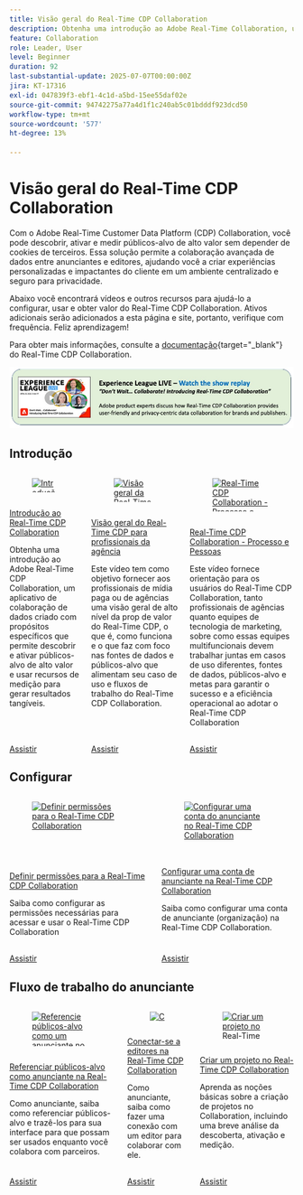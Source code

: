 ```yaml
---
title: Visão geral do Real-Time CDP Collaboration
description: Obtenha uma introdução ao Adobe Real-Time Collaboration, um aplicativo de colaboração de dados criado com propósitos específicos que permite descobrir e ativar públicos-alvo de alto valor e usar recursos de medição para gerar resultados tangíveis.
feature: Collaboration
role: Leader, User
level: Beginner
duration: 92
last-substantial-update: 2025-07-07T00:00:00Z
jira: KT-17316
exl-id: 047839f3-ebf1-4c1d-a5bd-15ee55daf02e
source-git-commit: 94742275a77a4d1f1c240ab5c01bdddf923dcd50
workflow-type: tm+mt
source-wordcount: '577'
ht-degree: 13%

---
```


# Visão geral do Real-Time CDP Collaboration

Com o Adobe Real-Time Customer Data Platform (CDP) Collaboration, você pode descobrir, ativar e medir públicos-alvo de alto valor sem depender de cookies de terceiros. Essa solução permite a colaboração avançada de dados entre anunciantes e editores, ajudando você a criar experiências personalizadas e impactantes do cliente em um ambiente centralizado e seguro para privacidade.

Abaixo você encontrará vídeos e outros recursos para ajudá-lo a configurar, usar e obter valor do Real-Time CDP Collaboration. Ativos adicionais serão adicionados a esta página e site, portanto, verifique com frequência. Feliz aprendizagem!

Para obter mais informações, consulte a [documentação](https://experienceleague.adobe.com/pt-br/docs/real-time-cdp-collaboration/using/home){target="_blank"} do Real-Time CDP Collaboration.

[![ExL LIVE 10 de abril de 2025](../assets/exl-live-20250410-img.jpg)](https://experienceleague.adobe.com/pt-br/docs/events/experience-league-live-recordings/episodes/exl-live-episode-04-10-25)

## Introdução

<!-- CARDS
{cta=Watch}
* real-time-cdp-collaboration-intro.md
* rtcdp-overview-for-agency-practitioners.md
* rtcdp-collaboration-process-and-people.md

-->
<!-- START CARDS HTML - DO NOT MODIFY BY HAND -->
<div class="columns">
    <div class="column is-half-tablet is-half-desktop is-one-third-widescreen" aria-label="Real-Time CDP Collaboration intro">
        <div class="card" style="height: 100%; display: flex; flex-direction: column; height: 100%;">
            <div class="card-image">
                <figure class="image x-is-16by9">
                    <a href="real-time-cdp-collaboration-intro.md" title="Introdução ao Real-Time CDP Collaboration" target="_blank" rel="referrer">
                        <img class="is-bordered-r-small" src="https://video.tv.adobe.com/v/3446806/?format=jpeg&nocache=1751925455077&captions=por_br" alt="Introdução ao Real-Time CDP Collaboration"
                             style="width: 100%; aspect-ratio: 16 / 9; object-fit: cover; overflow: hidden; display: block; margin: auto;">
                    </a>
                </figure>
            </div>
            <div class="card-content is-padded-small" style="display: flex; flex-direction: column; flex-grow: 1; justify-content: space-between;">
                <div class="top-card-content">
                    <p class="headline is-size-6 has-text-weight-bold">
                        <a href="real-time-cdp-collaboration-intro.md" target="_blank" rel="referrer" title="Introdução ao Real-Time CDP Collaboration">Introdução ao Real-Time CDP Collaboration</a>
                    </p>
                    <p class="is-size-6">Obtenha uma introdução ao Adobe Real-Time CDP Collaboration, um aplicativo de colaboração de dados criado com propósitos específicos que permite descobrir e ativar públicos-alvo de alto valor e usar recursos de medição para gerar resultados tangíveis.</p>
                </div>
                <a href="real-time-cdp-collaboration-intro.md" target="_blank" rel="referrer" class="spectrum-Button spectrum-Button--outline spectrum-Button--primary spectrum-Button--sizeM" style="align-self: flex-start; margin-top: 1rem;">
                    <span class="spectrum-Button-label has-no-wrap has-text-weight-bold">Assistir</span>
                </a>
            </div>
        </div>
    </div>
    <div class="column is-half-tablet is-half-desktop is-one-third-widescreen" aria-label="Real-Time CDP Overview for Agency Practitioners">
        <div class="card" style="height: 100%; display: flex; flex-direction: column; height: 100%;">
            <div class="card-image">
                <figure class="image x-is-16by9">
                    <a href="rtcdp-overview-for-agency-practitioners.md" title="Visão geral da Real-Time CDP para profissionais da agência" target="_blank" rel="referrer">
                        <img class="is-bordered-r-small" src="https://video.tv.adobe.com/v/3464657/?format=jpeg&nocache=1751925455060" alt="Visão geral da Real-Time CDP para profissionais da agência"
                             style="width: 100%; aspect-ratio: 16 / 9; object-fit: cover; overflow: hidden; display: block; margin: auto;">
                    </a>
                </figure>
            </div>
            <div class="card-content is-padded-small" style="display: flex; flex-direction: column; flex-grow: 1; justify-content: space-between;">
                <div class="top-card-content">
                    <p class="headline is-size-6 has-text-weight-bold">
                        <a href="rtcdp-overview-for-agency-practitioners.md" target="_blank" rel="referrer" title="Visão geral da Real-Time CDP para profissionais da agência">Visão geral do Real-Time CDP para profissionais da agência</a>
                    </p>
                    <p class="is-size-6">Este vídeo tem como objetivo fornecer aos profissionais de mídia paga ou de agências uma visão geral de alto nível da prop de valor do Real-Time CDP, o que é, como funciona e o que faz com foco nas fontes de dados e públicos-alvo que alimentam seu caso de uso e fluxos de trabalho do Real-Time CDP Collaboration.</p>
                </div>
                <a href="rtcdp-overview-for-agency-practitioners.md" target="_blank" rel="referrer" class="spectrum-Button spectrum-Button--outline spectrum-Button--primary spectrum-Button--sizeM" style="align-self: flex-start; margin-top: 1rem;">
                    <span class="spectrum-Button-label has-no-wrap has-text-weight-bold">Assistir</span>
                </a>
            </div>
        </div>
    </div>
    <div class="column is-half-tablet is-half-desktop is-one-third-widescreen" aria-label="Real-Time CDP Collaboration - Process and People">
        <div class="card" style="height: 100%; display: flex; flex-direction: column; height: 100%;">
            <div class="card-image">
                <figure class="image x-is-16by9">
                    <a href="rtcdp-collaboration-process-and-people.md" title="Real-Time CDP Collaboration - Processo e Pessoas" target="_blank" rel="referrer">
                        <img class="is-bordered-r-small" src="https://video.tv.adobe.com/v/3464658/?format=jpeg&nocache=1751925455067" alt="Real-Time CDP Collaboration - Processo e Pessoas"
                             style="width: 100%; aspect-ratio: 16 / 9; object-fit: cover; overflow: hidden; display: block; margin: auto;">
                    </a>
                </figure>
            </div>
            <div class="card-content is-padded-small" style="display: flex; flex-direction: column; flex-grow: 1; justify-content: space-between;">
                <div class="top-card-content">
                    <p class="headline is-size-6 has-text-weight-bold">
                        <a href="rtcdp-collaboration-process-and-people.md" target="_blank" rel="referrer" title="Real-Time CDP Collaboration - Processo e Pessoas">Real-Time CDP Collaboration - Processo e Pessoas</a>
                    </p>
                    <p class="is-size-6">Este vídeo fornece orientação para os usuários do Real-Time CDP Collaboration, tanto profissionais de agências quanto equipes de tecnologia de marketing, sobre como essas equipes multifuncionais devem trabalhar juntas em casos de uso diferentes, fontes de dados, públicos-alvo e metas para garantir o sucesso e a eficiência operacional ao adotar o Real-Time CDP Collaboration</p>
                </div>
                <a href="rtcdp-collaboration-process-and-people.md" target="_blank" rel="referrer" class="spectrum-Button spectrum-Button--outline spectrum-Button--primary spectrum-Button--sizeM" style="align-self: flex-start; margin-top: 1rem;">
                    <span class="spectrum-Button-label has-no-wrap has-text-weight-bold">Assistir</span>
                </a>
            </div>
        </div>
    </div>
</div>
<!-- END CARDS HTML - DO NOT MODIFY BY HAND -->



## Configurar

<!-- CARDS
{cta=Watch}
* set-permissions-for-collaboration.md
* set-up-an-advertiser-account.md

-->
<!-- START CARDS HTML - DO NOT MODIFY BY HAND -->
<div class="columns">
    <div class="column is-half-tablet is-half-desktop is-one-third-widescreen" aria-label="Set permissions for Real-Time CDP Collaboration">
        <div class="card" style="height: 100%; display: flex; flex-direction: column; height: 100%;">
            <div class="card-image">
                <figure class="image x-is-16by9">
                    <a href="set-permissions-for-collaboration.md" title="Definir permissões para o Real-Time CDP Collaboration" target="_blank" rel="referrer">
                        <img class="is-bordered-r-small" src="https://video.tv.adobe.com/v/3452235/?format=jpeg&nocache=1751925455752&captions=por_br" alt="Definir permissões para o Real-Time CDP Collaboration"
                             style="width: 100%; aspect-ratio: 16 / 9; object-fit: cover; overflow: hidden; display: block; margin: auto;">
                    </a>
                </figure>
            </div>
            <div class="card-content is-padded-small" style="display: flex; flex-direction: column; flex-grow: 1; justify-content: space-between;">
                <div class="top-card-content">
                    <p class="headline is-size-6 has-text-weight-bold">
                        <a href="set-permissions-for-collaboration.md" target="_blank" rel="referrer" title="Definir permissões para o Real-Time CDP Collaboration">Definir permissões para a Real-Time CDP Collaboration</a>
                    </p>
                    <p class="is-size-6">Saiba como configurar as permissões necessárias para acessar e usar o Real-Time CDP Collaboration</p>
                </div>
                <a href="set-permissions-for-collaboration.md" target="_blank" rel="referrer" class="spectrum-Button spectrum-Button--outline spectrum-Button--primary spectrum-Button--sizeM" style="align-self: flex-start; margin-top: 1rem;">
                    <span class="spectrum-Button-label has-no-wrap has-text-weight-bold">Assistir</span>
                </a>
            </div>
        </div>
    </div>
    <div class="column is-half-tablet is-half-desktop is-one-third-widescreen" aria-label="Set up an Advertiser account in Real-Time CDP Collaboration">
        <div class="card" style="height: 100%; display: flex; flex-direction: column; height: 100%;">
            <div class="card-image">
                <figure class="image x-is-16by9">
                    <a href="set-up-an-advertiser-account.md" title="Configurar uma conta do anunciante no Real-Time CDP Collaboration" target="_blank" rel="referrer">
                        <img class="is-bordered-r-small" src="https://video.tv.adobe.com/v/3452264/?format=jpeg&nocache=1751925455767" alt="Configurar uma conta do anunciante no Real-Time CDP Collaboration"
                             style="width: 100%; aspect-ratio: 16 / 9; object-fit: cover; overflow: hidden; display: block; margin: auto;">
                    </a>
                </figure>
            </div>
            <div class="card-content is-padded-small" style="display: flex; flex-direction: column; flex-grow: 1; justify-content: space-between;">
                <div class="top-card-content">
                    <p class="headline is-size-6 has-text-weight-bold">
                        <a href="set-up-an-advertiser-account.md" target="_blank" rel="referrer" title="Configurar uma conta do anunciante no Real-Time CDP Collaboration">Configurar uma conta de anunciante na Real-Time CDP Collaboration</a>
                    </p>
                    <p class="is-size-6">Saiba como configurar uma conta de anunciante (organização) na Real-Time CDP Collaboration.</p>
                </div>
                <a href="set-up-an-advertiser-account.md" target="_blank" rel="referrer" class="spectrum-Button spectrum-Button--outline spectrum-Button--primary spectrum-Button--sizeM" style="align-self: flex-start; margin-top: 1rem;">
                    <span class="spectrum-Button-label has-no-wrap has-text-weight-bold">Assistir</span>
                </a>
            </div>
        </div>
    </div>
</div>
<!-- END CARDS HTML - DO NOT MODIFY BY HAND -->

## Fluxo de trabalho do anunciante

<!-- CARDS
{cta=Watch}
* reference-audiences-as-an-advertiser.md
* connect-with-publishers.md
* create-a-project.md

-->
<!-- START CARDS HTML - DO NOT MODIFY BY HAND -->
<div class="columns">
    <div class="column is-half-tablet is-half-desktop is-one-third-widescreen" aria-label="Reference audiences as an advertiser in Real-Time CDP Collaboration">
        <div class="card" style="height: 100%; display: flex; flex-direction: column; height: 100%;">
            <div class="card-image">
                <figure class="image x-is-16by9">
                    <a href="reference-audiences-as-an-advertiser.md" title="Referencie públicos-alvo como um anunciante no Real-Time CDP Collaboration" target="_blank" rel="referrer">
                        <img class="is-bordered-r-small" src="https://video.tv.adobe.com/v/3452217/?format=jpeg&nocache=1751925456102" alt="Referencie públicos-alvo como um anunciante no Real-Time CDP Collaboration"
                             style="width: 100%; aspect-ratio: 16 / 9; object-fit: cover; overflow: hidden; display: block; margin: auto;">
                    </a>
                </figure>
            </div>
            <div class="card-content is-padded-small" style="display: flex; flex-direction: column; flex-grow: 1; justify-content: space-between;">
                <div class="top-card-content">
                    <p class="headline is-size-6 has-text-weight-bold">
                        <a href="reference-audiences-as-an-advertiser.md" target="_blank" rel="referrer" title="Referencie públicos-alvo como um anunciante no Real-Time CDP Collaboration">Referenciar públicos-alvo como anunciante na Real-Time CDP Collaboration</a>
                    </p>
                    <p class="is-size-6">Como anunciante, saiba como referenciar públicos-alvo e trazê-los para sua interface para que possam ser usados enquanto você colabora com parceiros.</p>
                </div>
                <a href="reference-audiences-as-an-advertiser.md" target="_blank" rel="referrer" class="spectrum-Button spectrum-Button--outline spectrum-Button--primary spectrum-Button--sizeM" style="align-self: flex-start; margin-top: 1rem;">
                    <span class="spectrum-Button-label has-no-wrap has-text-weight-bold">Assistir</span>
                </a>
            </div>
        </div>
    </div>
    <div class="column is-half-tablet is-half-desktop is-one-third-widescreen" aria-label="Connect with publishers in Real-Time CDP Collaboration">
        <div class="card" style="height: 100%; display: flex; flex-direction: column; height: 100%;">
            <div class="card-image">
                <figure class="image x-is-16by9">
                    <a href="connect-with-publishers.md" title="Conectar-se a editores no Real-Time CDP Collaboration" target="_blank" rel="referrer">
                        <img class="is-bordered-r-small" src="https://video.tv.adobe.com/v/3452218/?format=jpeg&nocache=1751925456111" alt="Conectar-se a editores no Real-Time CDP Collaboration"
                             style="width: 100%; aspect-ratio: 16 / 9; object-fit: cover; overflow: hidden; display: block; margin: auto;">
                    </a>
                </figure>
            </div>
            <div class="card-content is-padded-small" style="display: flex; flex-direction: column; flex-grow: 1; justify-content: space-between;">
                <div class="top-card-content">
                    <p class="headline is-size-6 has-text-weight-bold">
                        <a href="connect-with-publishers.md" target="_blank" rel="referrer" title="Conectar-se a editores no Real-Time CDP Collaboration">Conectar-se a editores na Real-Time CDP Collaboration</a>
                    </p>
                    <p class="is-size-6">Como anunciante, saiba como fazer uma conexão com um editor para colaborar com ele.</p>
                </div>
                <a href="connect-with-publishers.md" target="_blank" rel="referrer" class="spectrum-Button spectrum-Button--outline spectrum-Button--primary spectrum-Button--sizeM" style="align-self: flex-start; margin-top: 1rem;">
                    <span class="spectrum-Button-label has-no-wrap has-text-weight-bold">Assistir</span>
                </a>
            </div>
        </div>
    </div>
    <div class="column is-half-tablet is-half-desktop is-one-third-widescreen" aria-label="Create a project in Real-Time CDP Collaboration">
        <div class="card" style="height: 100%; display: flex; flex-direction: column; height: 100%;">
            <div class="card-image">
                <figure class="image x-is-16by9">
                    <a href="create-a-project.md" title="Criar um projeto no Real-Time CDP Collaboration" target="_blank" rel="referrer">
                        <img class="is-bordered-r-small" src="https://video.tv.adobe.com/v/3464039/?format=jpeg&nocache=1751925456092&captions=por_br" alt="Criar um projeto no Real-Time CDP Collaboration"
                             style="width: 100%; aspect-ratio: 16 / 9; object-fit: cover; overflow: hidden; display: block; margin: auto;">
                    </a>
                </figure>
            </div>
            <div class="card-content is-padded-small" style="display: flex; flex-direction: column; flex-grow: 1; justify-content: space-between;">
                <div class="top-card-content">
                    <p class="headline is-size-6 has-text-weight-bold">
                        <a href="create-a-project.md" target="_blank" rel="referrer" title="Criar um projeto no Real-Time CDP Collaboration">Criar um projeto no Real-Time CDP Collaboration</a>
                    </p>
                    <p class="is-size-6">Aprenda as noções básicas sobre a criação de projetos no Collaboration, incluindo uma breve análise da descoberta, ativação e medição.</p>
                </div>
                <a href="create-a-project.md" target="_blank" rel="referrer" class="spectrum-Button spectrum-Button--outline spectrum-Button--primary spectrum-Button--sizeM" style="align-self: flex-start; margin-top: 1rem;">
                    <span class="spectrum-Button-label has-no-wrap has-text-weight-bold">Assistir</span>
                </a>
            </div>
        </div>
    </div>
</div>
<!-- END CARDS HTML - DO NOT MODIFY BY HAND -->
